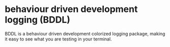 # behaviour driven development logging (BDDL)
BDDL is a behaviour driven development colorized logging package, making it easy to see what you are testing in your terminal.
